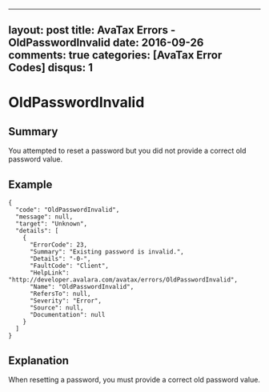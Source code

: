 
---
layout: post
title: AvaTax Errors - OldPasswordInvalid
date: 2016-09-26
comments: true
categories: [AvaTax Error Codes]
disqus: 1
---

# OldPasswordInvalid

## Summary

You attempted to reset a password but you did not provide a correct old password value.

## Example

    {
      "code": "OldPasswordInvalid",
      "message": null,
      "target": "Unknown",
      "details": [
        {
          "ErrorCode": 23,
          "Summary": "Existing password is invalid.",
          "Details": "-0-",
          "FaultCode": "Client",
          "HelpLink": "http://developer.avalara.com/avatax/errors/OldPasswordInvalid",
          "Name": "OldPasswordInvalid",
          "RefersTo": null,
          "Severity": "Error",
          "Source": null,
          "Documentation": null
        }
      ]
    }

## Explanation

When resetting a password, you must provide a correct old password value.